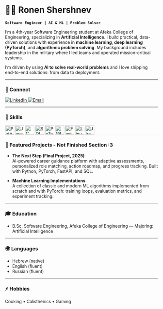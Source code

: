 # 👨‍💻 Ronen Shershnev

**`Software Engineer | AI & ML | Problem Solver`**

I’m a 4th-year Software Engineering student at Afeka College of Engineering, specializing in **Artificial Intelligence**. I build practical, data-driven solutions with experience in **machine learning**, **deep learning (PyTorch)**, and **algorithmic problem solving**. My background includes leadership in the military where I led teams and operated mission-critical systems.

I’m driven by using **AI to solve real-world problems** and I love shipping end-to-end solutions: from data to deployment.

---

### 🔗 Connect

<p align="left">
  <a href="https://www.linkedin.com/in/ronen-shershnev-079b88382/">
    <img alt="LinkedIn" title="Connect on LinkedIn" src="https://custom-icon-badges.demolab.com/badge/-LinkedIn-blue?style=for-the-badge&logo=linkedin&logoColor=white"/>
  </a>
  <a href="mailto:xendone1@gmail.com">
    <img alt="Email" title="Email me" src="https://custom-icon-badges.demolab.com/badge/-Email-red?style=for-the-badge&logo=gmail&logoColor=white"/>
  </a>
</p>

---

### 🧰 Skills

<img align="left" alt="Python" width="30px" src="https://cdn.jsdelivr.net/gh/devicons/devicon/icons/python/python-original.svg"/>
<img align="left" alt="Java" width="30px" src="https://cdn.jsdelivr.net/gh/devicons/devicon/icons/java/java-original.svg"/>
<img align="left" alt="C" width="30px" src="https://cdn.jsdelivr.net/gh/devicons/devicon/icons/c/c-original.svg"/>
<img align="left" alt="SQL" width="30px" src="https://cdn.jsdelivr.net/gh/devicons/devicon/icons/mysql/mysql-original.svg"/>
<img align="left" alt="PyTorch" width="30px" src="https://cdn.jsdelivr.net/gh/devicons/devicon/icons/pytorch/pytorch-original.svg"/>
<img align="left" alt="Git" width="30px" src="https://cdn.jsdelivr.net/gh/devicons/devicon/icons/git/git-original.svg"/>
<img align="left" alt="FastAPI" width="30px" src="https://cdn.jsdelivr.net/gh/devicons/devicon/icons/fastapi/fastapi-original.svg"/>
<img align="left" alt="Linux" width="30px" src="https://cdn.jsdelivr.net/gh/devicons/devicon/icons/linux/linux-original.svg"/>
<img align="left" alt="Jira" width="30px" src="https://cdn.jsdelivr.net/gh/devicons/devicon/icons/jira/jira-original.svg"/>
<br/>

---

### 📌 Featured Projects - Not Finished Section :3

- **The Next Step (Final Project, 2025)**  
  AI-powered career guidance platform with adaptive assessments, personalized role matching, action roadmap, and progress tracking. Built with Python, PyTorch, FastAPI, and SQL.

- **Machine Learning Implementations**  
  A collection of classic and modern ML algorithms implemented from scratch and with PyTorch: training loops, evaluation metrics, and experiment tracking.

---

### 🎓 Education

- B.Sc. Software Engineering, Afeka College of Engineering — Majoring: Artificial Intelligence

---

### 🌍 Languages

- Hebrew (native)  
- English (fluent)  
- Russian (fluent)  

---

### ⚡ Hobbies

Cooking • Calisthenics • Gaming